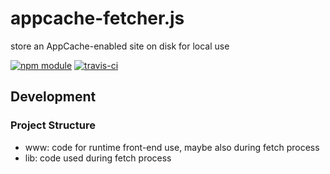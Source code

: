 # appcache-fetcher.js

store an AppCache-enabled site on disk for local use

[![npm module](https://img.shields.io/npm/v/@jokeyrhyme/appcache-fetcher.svg)](https://www.npmjs.com/package/@jokeyrhyme/appcache-fetcher)
[![travis-ci](https://img.shields.io/travis/jokeyrhyme/appcache-fetcher.js.svg)](https://travis-ci.org/jokeyrhyme/appcache-fetcher.js)

## Development

### Project Structure

- www: code for runtime front-end use, maybe also during fetch process
- lib: code used during fetch process
